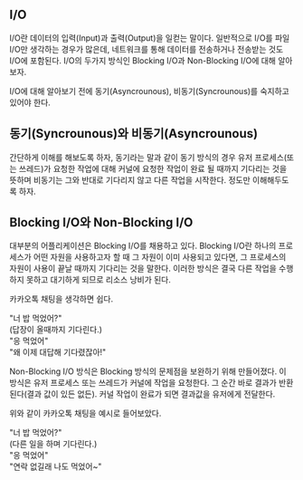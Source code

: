 ## I/O
I/O란 데이터의 입력(Input)과 출력(Output)을 일컫는 말이다.
일반적으로 I/O를 파일 I/O만 생각하는 경우가 많은데, 네트워크를 통해 데이터를 전송하거나 전송받는 것도 I/O에 포함된다.
I/O의 두가지 방식인 Blocking I/O과 Non-Blocking I/O에 대해 알아보자.

I/O에 대해 알아보기 전에 동기(Asyncrounous), 비동기(Syncrounous)를 숙지하고 있어야 한다.


## 동기(Syncrounous)와 비동기(Asyncrounous)
간단하게 이해를 해보도록 하자, 동기라는 말과 같이 동기 방식의 경우 유저 프로세스(또는 쓰레드)가 요청한 작업에 대해 커널에 요청한 작업이 완료 될 때까지 기다리는 것을 뜻하며
비동기는 그와 반대로 기다리지 않고 다른 작업을 시작한다. 정도만 이해해두도록 하자.

## Blocking I/O와 Non-Blocking I/O
대부분의 어플리케이션은 Blocking I/O를 채용하고 있다.
Blocking I/O란 하나의 프로세스가 어떤 자원을 사용하고자 할 때 그 자원이 이미 사용되고 있다면, 그 프로세스의 자원이 사용이 끝날 때까지 기다리는 것을 말한다. 이러한 방식은 결국 다른 작업을 수행하지 못하고 대기하게 되므로 리소스 낭비가 된다.

카카오톡 채팅을 생각하면 쉽다.

"너 밥 먹었어?"  
(답장이 올때까지 기다린다.)  
"응 먹었어"  
"왜 이제 대답해 기다렸잖아!"  

Non-Blocking I/O 방식은 Blocking 방식의 문제점을 보완하기 위해 만들어졌다.
이 방식은 유저 프로세스 또는 쓰레드가 커널에 작업을 요청한다.
그 순간 바로 결과가 반환된다(결과 값이 있든 없든). 커널 작업이 완료가 되면 결과값을 유저에게 전달한다.

위와 같이 카카오톡 채팅을 예시로 들어보았다.

"너 밥 먹었어?"  
(다른 일을 하며 기다린다.)  
"응 먹었어"  
"연락 없길래 나도 먹었어~"  
